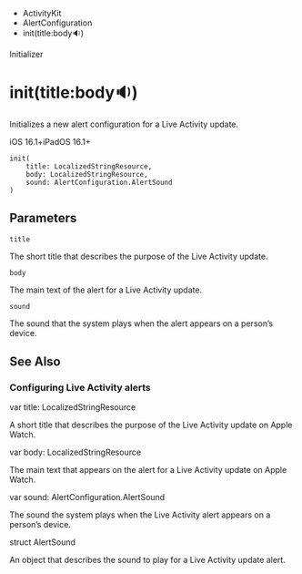 

- ActivityKit
- AlertConfiguration
-  init(title:body:sound:) 

Initializer

# init(title:body:sound:)

Initializes a new alert configuration for a Live Activity update.

iOS 16.1+iPadOS 16.1+

``` source
init(
    title: LocalizedStringResource,
    body: LocalizedStringResource,
    sound: AlertConfiguration.AlertSound
)
```

## Parameters 

`title`  

The short title that describes the purpose of the Live Activity update.

`body`  

The main text of the alert for a Live Activity update.

`sound`  

The sound that the system plays when the alert appears on a person’s device.

## See Also

### Configuring Live Activity alerts

var title: LocalizedStringResource

A short title that describes the purpose of the Live Activity update on Apple Watch.

var body: LocalizedStringResource

The main text that appears on the alert for a Live Activity update on Apple Watch.

var sound: AlertConfiguration.AlertSound

The sound the system plays when the Live Activity alert appears on a person’s device.

struct AlertSound

An object that describes the sound to play for a Live Activity update alert.

